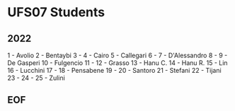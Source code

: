 # UFS07 Students

## 2022
1 - Avolio
2 - Bentaybi
3 - 
4 - Cairo
5 - Callegari
6 -
7 - D'Alessandro
8 -
9 - De Gasperi
10 - Fulgencio
11 - 
12 - Grasso
13 - Hanu C.
14 - Hanu R.
15 - Lin
16 - Lucchini 
17 -
18 - Pensabene
19 -
20 - Santoro
21 - Stefani
22 - Tijani
23 -
24 -
25 - Zulini

## EOF
